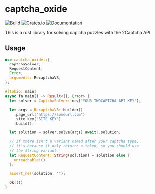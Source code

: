 # captcha_oxide

![Build](https://github.com/escritorio-gustavo/captcha_oxide/workflows/Continuous%20integration/badge.svg)
[![Crates.io](https://img.shields.io/crates/v/captcha_oxide.svg)](https://crates.io/crates/captcha_oxide)
[![Documentation](https://docs.rs/captcha_oxide/badge.svg)](https://docs.rs/captcha_oxide)

This is a rust library for solving captcha puzzles with the 2Captcha API

## Usage

```rust
use captcha_oxide::{
  CaptchaSolver,
  RequestContent,
  Error,
  arguments::RecaptchaV3,
};

#[tokio::main]
async fn main() -> Result<(), Error> {
  let solver = CaptchaSolver::new("YOUR TWOCAPTCHA API KEY");

  let args = RecaptchaV3::builder()
    .page_url("https://someurl.com")
    .site_key("SITE_KEY")
    .build();

  let solution = solver.solve(args).await?.solution;

  // If there isn't a variant named after your captcha type,
  // it's because it only returns a token, so you should use
  // the String variant
  let RequestContent::String(solution) = solution else {
    unreachable!()
  };

  assert_ne!(solution, "");

  Ok(())
}
```
